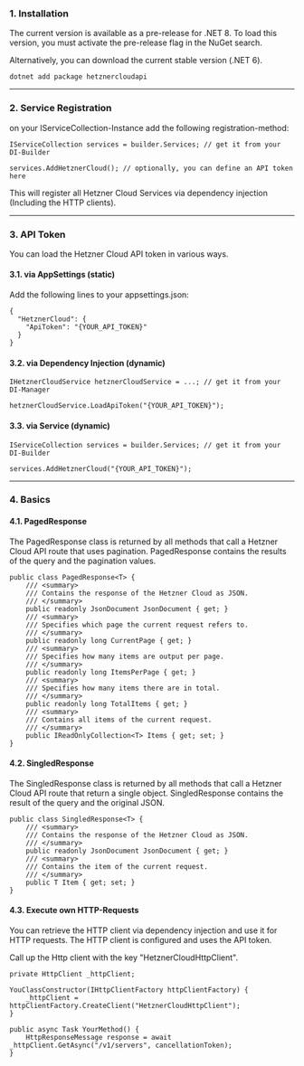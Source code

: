 ### 1. Installation

The current version is available as a pre-release for .NET 8. To load this version, you must activate the pre-release flag in the NuGet search.

Alternatively, you can download the current stable version (.NET 6).

```
dotnet add package hetznercloudapi
```

---


### 2. Service Registration

on your IServiceCollection-Instance add the following registration-method:

```
IServiceCollection services = builder.Services; // get it from your DI-Builder

services.AddHetznerCloud(); // optionally, you can define an API token here
```

This will register all Hetzner Cloud Services via dependency injection (Including the HTTP clients).


---


### 3. API Token

You can load the Hetzner Cloud API token in various ways.

#### 3.1. via AppSettings (static)

Add the following lines to your appsettings.json:

```
{
  "HetznerCloud": {
    "ApiToken": "{YOUR_API_TOKEN}"
  }
}
```


#### 3.2. via Dependency Injection (dynamic)

```
IHetznerCloudService hetznerCloudService = ...; // get it from your DI-Manager

hetznerCloudService.LoadApiToken("{YOUR_API_TOKEN}");
```


#### 3.3. via Service (dynamic)

```
IServiceCollection services = builder.Services; // get it from your DI-Builder

services.AddHetznerCloud("{YOUR_API_TOKEN}");
```


---


### 4. Basics


#### 4.1. PagedResponse

The PagedResponse class is returned by all methods that call a Hetzner Cloud API route that uses pagination. PagedResponse contains the results of the query and the pagination values.


```
public class PagedResponse<T> {
    /// <summary>
    /// Contains the response of the Hetzner Cloud as JSON.
    /// </summary>
    public readonly JsonDocument JsonDocument { get; }
    /// <summary>
    /// Specifies which page the current request refers to.
    /// </summary>
    public readonly long CurrentPage { get; }
    /// <summary>
    /// Specifies how many items are output per page.
    /// </summary>
    public readonly long ItemsPerPage { get; }
    /// <summary>
    /// Specifies how many items there are in total.
    /// </summary>
    public readonly long TotalItems { get; }
    /// <summary>
    /// Contains all items of the current request.
    /// </summary>
    public IReadOnlyCollection<T> Items { get; set; }
}
```


#### 4.2. SingledResponse

The SingledResponse class is returned by all methods that call a Hetzner Cloud API route that return a single object. SingledResponse contains the result of the query and the original JSON.


```
public class SingledResponse<T> {
    /// <summary>
    /// Contains the response of the Hetzner Cloud as JSON.
    /// </summary>
    public readonly JsonDocument JsonDocument { get; }
    /// <summary>
    /// Contains the item of the current request.
    /// </summary>
    public T Item { get; set; }
}
```

#### 4.3. Execute own HTTP-Requests

You can retrieve the HTTP client via dependency injection and use it for HTTP requests. The HTTP client is configured and uses the API token.

Call up the Http client with the key "HetznerCloudHttpClient".

```
private HttpClient _httpClient;

YouClassConstructor(IHttpClientFactory httpClientFactory) {
    _httpClient = httpClientFactory.CreateClient("HetznerCloudHttpClient");
}

public async Task YourMethod() {
    HttpResponseMessage response = await _httpClient.GetAsync("/v1/servers", cancellationToken);
}
```